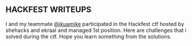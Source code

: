 ## HACKFEST WRITEUPS
I and my teammate [@ikuamike](https://twitter.com/ikuamike?lang=en) participated in the Hackfest ctf hosted by shehacks and ekraal and managed 1st position. Here are challenges that i solved during the ctf. Hope you learn something from the solutions.
